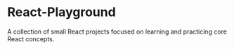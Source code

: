 # React-Playground
A collection of small React projects focused on learning and practicing core React concepts.
